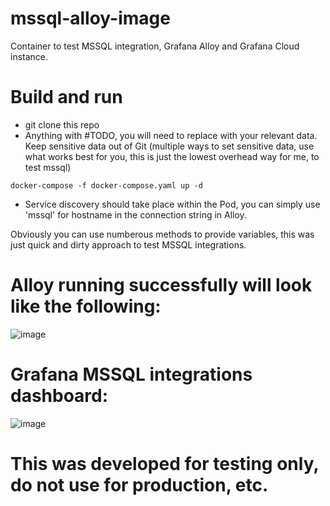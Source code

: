# mssql-alloy-image

Container to test MSSQL integration, Grafana Alloy and Grafana Cloud instance. 

# Build and run
- git clone this repo 
- Anything with #TODO, you will need to replace with your relevant data. Keep sensitive data out of Git (multiple ways to set sensitive data, use what works best for you, this is just the lowest overhead way for me, to test mssql)
```
docker-compose -f docker-compose.yaml up -d
```
- Service discovery should take place within the Pod, you can simply use 'mssql' for hostname in the connection string in Alloy. 


Obviously you can use numberous methods to provide variables, this was just quick and dirty approach to test MSSQL integrations. 

# Alloy running successfully will look like the following:

![image](https://github.com/user-attachments/assets/6194a8aa-038c-435d-ae98-d3dfef5c234a)


# Grafana MSSQL integrations dashboard:


![image](https://github.com/user-attachments/assets/637a81f8-3527-4e97-aaea-501b134241ba)


# This was developed for testing only, do not use for production, etc. 
